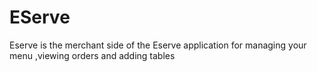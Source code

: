 # EServe
 Eserve is the merchant side of the Eserve application for managing your menu ,viewing orders and adding tables
